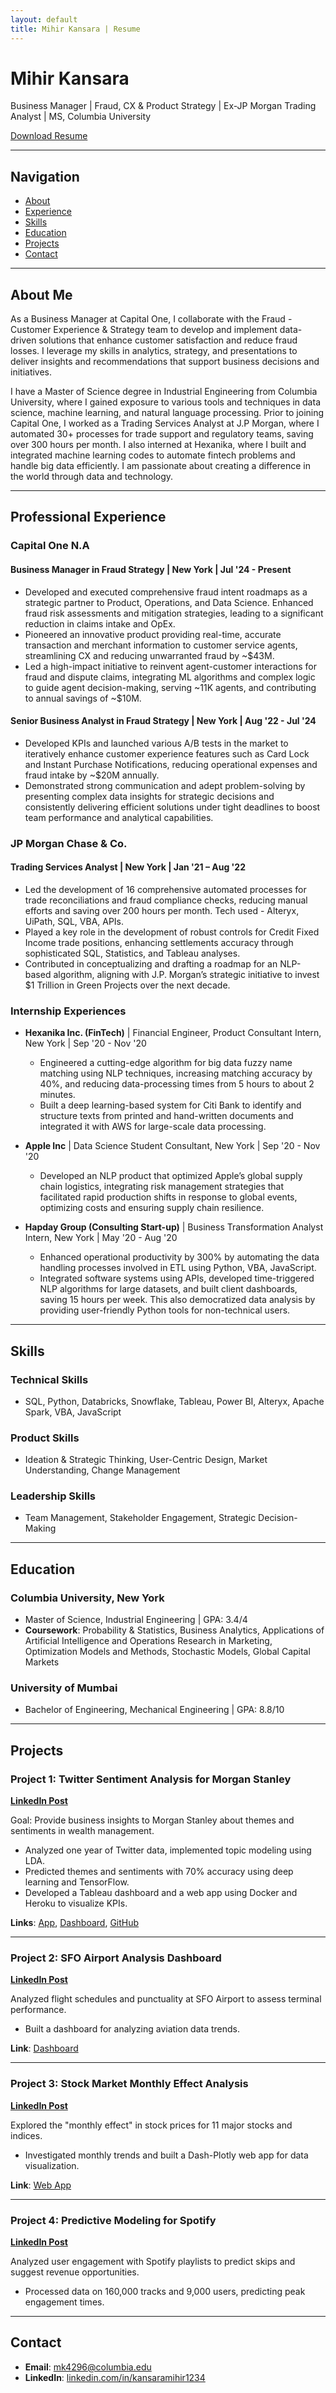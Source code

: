 ```yaml
---
layout: default
title: Mihir Kansara | Resume
---
```


# Mihir Kansara
Business Manager | Fraud, CX & Product Strategy | Ex-JP Morgan Trading Analyst | MS, Columbia University

[Download Resume](Mihir_Kansara_Resume.pdf)

---

## Navigation
- [About](#about)
- [Experience](#experience)
- [Skills](#skills)
- [Education](#education)
- [Projects](#projects)
- [Contact](#contact)

---

## About Me <a name="about"></a>
As a Business Manager at Capital One, I collaborate with the Fraud - Customer Experience & Strategy team to develop and implement data-driven solutions that enhance customer satisfaction and reduce fraud losses. I leverage my skills in analytics, strategy, and presentations to deliver insights and recommendations that support business decisions and initiatives.

I have a Master of Science degree in Industrial Engineering from Columbia University, where I gained exposure to various tools and techniques in data science, machine learning, and natural language processing. Prior to joining Capital One, I worked as a Trading Services Analyst at J.P Morgan, where I automated 30+ processes for trade support and regulatory teams, saving over 300 hours per month. I also interned at Hexanika, where I built and integrated machine learning codes to automate fintech problems and handle big data efficiently. I am passionate about creating a difference in the world through data and technology.

---

## Professional Experience <a name="experience"></a>

### Capital One N.A
#### Business Manager in Fraud Strategy | New York | Jul '24 - Present
- Developed and executed comprehensive fraud intent roadmaps as a strategic partner to Product, Operations, and Data Science. Enhanced fraud risk assessments and mitigation strategies, leading to a significant reduction in claims intake and OpEx.
- Pioneered an innovative product providing real-time, accurate transaction and merchant information to customer service agents, streamlining CX and reducing unwarranted fraud by ~$43M.
- Led a high-impact initiative to reinvent agent-customer interactions for fraud and dispute claims, integrating ML algorithms and complex logic to guide agent decision-making, serving ~11K agents, and contributing to annual savings of ~$10M.

#### Senior Business Analyst in Fraud Strategy | New York | Aug '22 - Jul '24
- Developed KPIs and launched various A/B tests in the market to iteratively enhance customer experience features such as Card Lock and Instant Purchase Notifications, reducing operational expenses and fraud intake by ~$20M annually.
- Demonstrated strong communication and adept problem-solving by presenting complex data insights for strategic decisions and consistently delivering efficient solutions under tight deadlines to boost team performance and analytical capabilities.

### JP Morgan Chase & Co.
#### Trading Services Analyst | New York | Jan '21 – Aug '22
- Led the development of 16 comprehensive automated processes for trade reconciliations and fraud compliance checks, reducing manual efforts and saving over 200 hours per month. Tech used - Alteryx, UiPath, SQL, VBA, APIs.
- Played a key role in the development of robust controls for Credit Fixed Income trade positions, enhancing settlements accuracy through sophisticated SQL, Statistics, and Tableau analyses.
- Contributed in conceptualizing and drafting a roadmap for an NLP-based algorithm, aligning with J.P. Morgan’s strategic initiative to invest $1 Trillion in Green Projects over the next decade.

### Internship Experiences
- **Hexanika Inc. (FinTech)** | Financial Engineer, Product Consultant Intern, New York | Sep '20 - Nov '20
  - Engineered a cutting-edge algorithm for big data fuzzy name matching using NLP techniques, increasing matching accuracy by 40%, and reducing data-processing times from 5 hours to about 2 minutes.
  - Built a deep learning-based system for Citi Bank to identify and structure texts from printed and hand-written documents and integrated it with AWS for large-scale data processing.

- **Apple Inc** | Data Science Student Consultant, New York | Sep '20 - Nov '20
  - Developed an NLP product that optimized Apple’s global supply chain logistics, integrating risk management strategies that facilitated rapid production shifts in response to global events, optimizing costs and ensuring supply chain resilience.

- **Hapday Group (Consulting Start-up)** | Business Transformation Analyst Intern, New York | May '20 - Aug '20
  - Enhanced operational productivity by 300% by automating the data handling processes involved in ETL using Python, VBA, JavaScript.
  - Integrated software systems using APIs, developed time-triggered NLP algorithms for large datasets, and built client dashboards, saving 15 hours per week. This also democratized data analysis by providing user-friendly Python tools for non-technical users.

---

## Skills <a name="skills"></a>

### Technical Skills
- SQL, Python, Databricks, Snowflake, Tableau, Power BI, Alteryx, Apache Spark, VBA, JavaScript

### Product Skills
- Ideation & Strategic Thinking, User-Centric Design, Market Understanding, Change Management

### Leadership Skills
- Team Management, Stakeholder Engagement, Strategic Decision-Making

---

## Education <a name="education"></a>

### Columbia University, New York
- Master of Science, Industrial Engineering | GPA: 3.4/4
- **Coursework**: Probability & Statistics, Business Analytics, Applications of Artificial Intelligence and Operations Research in Marketing, Optimization Models and Methods, Stochastic Models, Global Capital Markets

### University of Mumbai
- Bachelor of Engineering, Mechanical Engineering | GPA: 8.8/10

---

## Projects <a name="projects"></a>

### Project 1: Twitter Sentiment Analysis for Morgan Stanley
**[LinkedIn Post](https://www.linkedin.com/feed/update/urn:li:activity:6713146839685824512/?updateEntityUrn=urn%3Ali%3Afs_feedUpdate%3A%28V2%2Curn%3Ali%3Aactivity%3A6713146839685824512%29)**

Goal: Provide business insights to Morgan Stanley about themes and sentiments in wealth management.

- Analyzed one year of Twitter data, implemented topic modeling using LDA.
- Predicted themes and sentiments with 70% accuracy using deep learning and TensorFlow.
- Developed a Tableau dashboard and a web app using Docker and Heroku to visualize KPIs.

**Links**: [App](https://lnkd.in/gMM8g-g), [Dashboard](https://lnkd.in/gS-UkQ7), [GitHub](https://lnkd.in/gw4SD_a)

---

### Project 2: SFO Airport Analysis Dashboard
**[LinkedIn Post](https://www.linkedin.com/feed/update/urn:li:activity:6651729430433583104/?updateEntityUrn=urn%3Ali%3Afs_feedUpdate%3A%28V2%2Curn%3Ali%3Aactivity%3A6651729430433583104%29)**

Analyzed flight schedules and punctuality at SFO Airport to assess terminal performance.

- Built a dashboard for analyzing aviation data trends.

**Link**: [Dashboard](https://lnkd.in/eKTiAjj)

---

### Project 3: Stock Market Monthly Effect Analysis
**[LinkedIn Post](https://www.linkedin.com/feed/update/urn:li:activity:6691208855969505280/?updateEntityUrn=urn%3Ali%3Afs_feedUpdate%3A%28V2%2Curn%3Ali%3Aactivity%3A6691208855969505280%29)**

Explored the "monthly effect" in stock prices for 11 major stocks and indices.

- Investigated monthly trends and built a Dash-Plotly web app for data visualization.

**Link**: [Web App](https://lnkd.in/gQhfBxC)

---

### Project 4: Predictive Modeling for Spotify
**[LinkedIn Post](https://www.linkedin.com/feed/update/urn:li:activity:6629855203480961024/?updateEntityUrn=urn%3Ali%3Afs_feedUpdate%3A%28V2%2Curn%3Ali%3Aactivity%3A6629855203480961024%29)**

Analyzed user engagement with Spotify playlists to predict skips and suggest revenue opportunities.

- Processed data on 160,000 tracks and 9,000 users, predicting peak engagement times.

---

## Contact <a name="contact"></a>
- **Email**: [mk4296@columbia.edu](mailto:mk4296@columbia.edu)
- **LinkedIn**: [linkedin.com/in/kansaramihir1234](https://www.linkedin.com/in/kansaramihir1234/)

